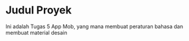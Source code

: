 # Judul Proyek

Ini adalah Tugas 5 App Mob, yang mana membuat peraturan bahasa dan membuat material desain


